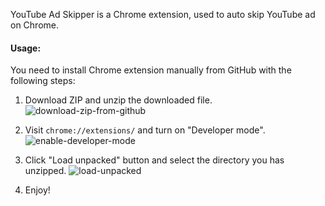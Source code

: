 YouTube Ad Skipper is a Chrome extension, used to auto skip YouTube ad on Chrome.

#### Usage:

You need to install Chrome extension manually from GitHub with the following steps:

1. Download ZIP and unzip the downloaded file.
    ![download-zip-from-github](https://github.com/wayfar3/YouTube-Ad-Skipper/blob/main/im/download-zip-from-github.png?raw=true)


2. Visit `chrome://extensions/` and turn on "Developer mode".
    ![enable-developer-mode](https://github.com/wayfar3/YouTube-Ad-Skipper/blob/main/im/enable-developer-mode.png?raw=true)


3. Click "Load unpacked" button and select the directory you has unzipped.
    ![load-unpacked](https://github.com/wayfar3/YouTube-Ad-Skipper/blob/main/im/load-unpacked.png?raw=true)


4. Enjoy!